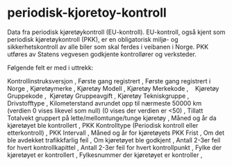# periodisk-kjoretoy-kontroll
Data fra periodisk kjøretøykontroll (EU-kontroll).
EU-kontroll, også kjent som periodisk kjøretøykontroll (PKK), er en obligatorisk miljø- og sikkerhetskontroll av alle biler som skal ferdes i veibanen i Norge. PKK utføres av Statens vegvesen godkjente  kontrollører og verksteder.

Følgende felt er med i uttrekk:

Kontrollinstruksversjon ,
Første gang registrert ,
Første gang registrert i Norge ,
Kjøretøymerke ,
Kjøretøy Modell ,
Kjøretøy Merkekode ,   
Kjøretøy Gruppekode , 
Kjøretøy Gruppeavgift ,
Kjøretøy Tekniskgruppe ,
Drivstofftype ,
Kilometerstand avrundet opp til nærmeste 50000 km (verdien 0 vises likevel som null) (0 vises der verdien er <50) ,
Tillatt Totalvekt gruppert på lette/mellomtunge/tunge kjøretøy ,
Måned og år da kjøretøyet ble kontrollert ,
PKK Kontrolltype (Periodisk kontroll eller etterkontroll) ,
PKK Intervall ,
Måned og år for kjøretøyets PKK Frist ,
Om det ble avdekket trafikkfarlig feil ,
Om kjøretøyet ble godkjent ,
Antall 2-3er feil for hvert kontrollkapittel ,
Antall 2-3er feil for hvert kontrollpunkt ,
Fylke der kjøretøyet er kontrollert ,
Fylkesnummer der kjøretøyet er kontroller ,
